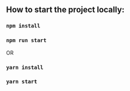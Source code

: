 ## How to start the project locally:

### `npm install`

### `npm run start`

OR

### `yarn install`

### `yarn start`
